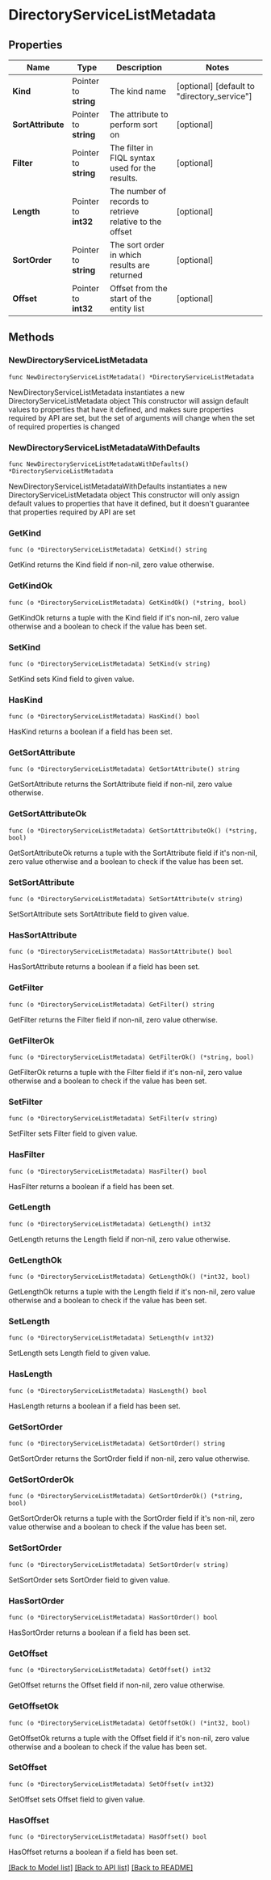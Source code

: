 # DirectoryServiceListMetadata

## Properties

Name | Type | Description | Notes
------------ | ------------- | ------------- | -------------
**Kind** | Pointer to **string** | The kind name | [optional] [default to "directory_service"]
**SortAttribute** | Pointer to **string** | The attribute to perform sort on | [optional] 
**Filter** | Pointer to **string** | The filter in FIQL syntax used for the results. | [optional] 
**Length** | Pointer to **int32** | The number of records to retrieve relative to the offset | [optional] 
**SortOrder** | Pointer to **string** | The sort order in which results are returned | [optional] 
**Offset** | Pointer to **int32** | Offset from the start of the entity list | [optional] 

## Methods

### NewDirectoryServiceListMetadata

`func NewDirectoryServiceListMetadata() *DirectoryServiceListMetadata`

NewDirectoryServiceListMetadata instantiates a new DirectoryServiceListMetadata object
This constructor will assign default values to properties that have it defined,
and makes sure properties required by API are set, but the set of arguments
will change when the set of required properties is changed

### NewDirectoryServiceListMetadataWithDefaults

`func NewDirectoryServiceListMetadataWithDefaults() *DirectoryServiceListMetadata`

NewDirectoryServiceListMetadataWithDefaults instantiates a new DirectoryServiceListMetadata object
This constructor will only assign default values to properties that have it defined,
but it doesn't guarantee that properties required by API are set

### GetKind

`func (o *DirectoryServiceListMetadata) GetKind() string`

GetKind returns the Kind field if non-nil, zero value otherwise.

### GetKindOk

`func (o *DirectoryServiceListMetadata) GetKindOk() (*string, bool)`

GetKindOk returns a tuple with the Kind field if it's non-nil, zero value otherwise
and a boolean to check if the value has been set.

### SetKind

`func (o *DirectoryServiceListMetadata) SetKind(v string)`

SetKind sets Kind field to given value.

### HasKind

`func (o *DirectoryServiceListMetadata) HasKind() bool`

HasKind returns a boolean if a field has been set.

### GetSortAttribute

`func (o *DirectoryServiceListMetadata) GetSortAttribute() string`

GetSortAttribute returns the SortAttribute field if non-nil, zero value otherwise.

### GetSortAttributeOk

`func (o *DirectoryServiceListMetadata) GetSortAttributeOk() (*string, bool)`

GetSortAttributeOk returns a tuple with the SortAttribute field if it's non-nil, zero value otherwise
and a boolean to check if the value has been set.

### SetSortAttribute

`func (o *DirectoryServiceListMetadata) SetSortAttribute(v string)`

SetSortAttribute sets SortAttribute field to given value.

### HasSortAttribute

`func (o *DirectoryServiceListMetadata) HasSortAttribute() bool`

HasSortAttribute returns a boolean if a field has been set.

### GetFilter

`func (o *DirectoryServiceListMetadata) GetFilter() string`

GetFilter returns the Filter field if non-nil, zero value otherwise.

### GetFilterOk

`func (o *DirectoryServiceListMetadata) GetFilterOk() (*string, bool)`

GetFilterOk returns a tuple with the Filter field if it's non-nil, zero value otherwise
and a boolean to check if the value has been set.

### SetFilter

`func (o *DirectoryServiceListMetadata) SetFilter(v string)`

SetFilter sets Filter field to given value.

### HasFilter

`func (o *DirectoryServiceListMetadata) HasFilter() bool`

HasFilter returns a boolean if a field has been set.

### GetLength

`func (o *DirectoryServiceListMetadata) GetLength() int32`

GetLength returns the Length field if non-nil, zero value otherwise.

### GetLengthOk

`func (o *DirectoryServiceListMetadata) GetLengthOk() (*int32, bool)`

GetLengthOk returns a tuple with the Length field if it's non-nil, zero value otherwise
and a boolean to check if the value has been set.

### SetLength

`func (o *DirectoryServiceListMetadata) SetLength(v int32)`

SetLength sets Length field to given value.

### HasLength

`func (o *DirectoryServiceListMetadata) HasLength() bool`

HasLength returns a boolean if a field has been set.

### GetSortOrder

`func (o *DirectoryServiceListMetadata) GetSortOrder() string`

GetSortOrder returns the SortOrder field if non-nil, zero value otherwise.

### GetSortOrderOk

`func (o *DirectoryServiceListMetadata) GetSortOrderOk() (*string, bool)`

GetSortOrderOk returns a tuple with the SortOrder field if it's non-nil, zero value otherwise
and a boolean to check if the value has been set.

### SetSortOrder

`func (o *DirectoryServiceListMetadata) SetSortOrder(v string)`

SetSortOrder sets SortOrder field to given value.

### HasSortOrder

`func (o *DirectoryServiceListMetadata) HasSortOrder() bool`

HasSortOrder returns a boolean if a field has been set.

### GetOffset

`func (o *DirectoryServiceListMetadata) GetOffset() int32`

GetOffset returns the Offset field if non-nil, zero value otherwise.

### GetOffsetOk

`func (o *DirectoryServiceListMetadata) GetOffsetOk() (*int32, bool)`

GetOffsetOk returns a tuple with the Offset field if it's non-nil, zero value otherwise
and a boolean to check if the value has been set.

### SetOffset

`func (o *DirectoryServiceListMetadata) SetOffset(v int32)`

SetOffset sets Offset field to given value.

### HasOffset

`func (o *DirectoryServiceListMetadata) HasOffset() bool`

HasOffset returns a boolean if a field has been set.


[[Back to Model list]](../README.md#documentation-for-models) [[Back to API list]](../README.md#documentation-for-api-endpoints) [[Back to README]](../README.md)


